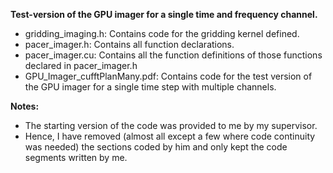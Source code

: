 **Test-version of the GPU imager for a single time and frequency channel.**
- gridding_imaging.h: Contains code for the gridding kernel defined.
- pacer_imager.h: Contains all function declarations.
- pacer_imager.cu: Contains all the function definitions of those functions declared in pacer_imager.h
- GPU_Imager_cufftPlanMany.pdf: Contains code for the test version of the GPU imager for a single time step with multiple channels. 
  
**Notes:**
- The starting version of the code was provided to me by my supervisor.
- Hence, I have removed (almost all except a few where code continuity was needed) the sections coded by him and only kept the code segments written by me. 

